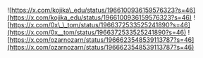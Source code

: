 ![https://x.com/kojika\_edu/status/1966100936159576323?s=46](https://x.com/kojika_edu/status/1966100936159576323?s=46)
![https://x.com/0x\_\_tom/status/1966372533525241890?s=46](https://x.com/0x__tom/status/1966372533525241890?s=46)
![https://x.com/ozarnozarn/status/1966623548539113787?s=46](https://x.com/ozarnozarn/status/1966623548539113787?s=46)
